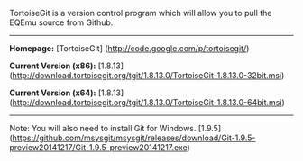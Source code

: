 TortoiseGit is a version control program which will allow you to pull the EQEmu source from Github.

***

**Homepage:** [TortoiseGit] (http://code.google.com/p/tortoisegit/)

**Current Version (x86):** [1.8.13] (http://download.tortoisegit.org/tgit/1.8.13.0/TortoiseGit-1.8.13.0-32bit.msi)

**Current Version (x64):** [1.8.13] (http://download.tortoisegit.org/tgit/1.8.13.0/TortoiseGit-1.8.13.0-64bit.msi)

***
Note: You will also need to install Git for Windows. [1.9.5] (https://github.com/msysgit/msysgit/releases/download/Git-1.9.5-preview20141217/Git-1.9.5-preview20141217.exe)